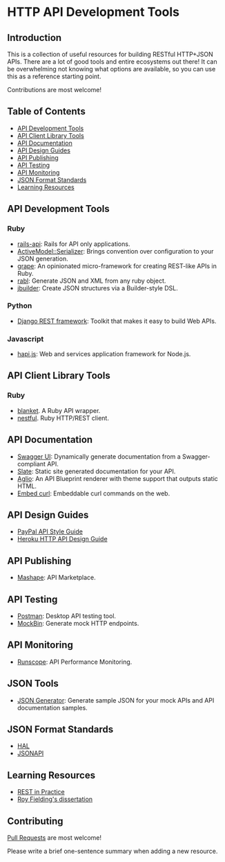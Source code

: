 # HTTP API Development Tools

## Introduction

This is a collection of useful resources for building RESTful HTTP+JSON APIs. There are a lot of good tools and entire ecosystems out there! It can be overwhelming not knowing what options are available, so you can use this as a reference starting point.

Contributions are most welcome!

## Table of Contents

*  [API Development Tools](#api-development-tools)
*  [API Client Library Tools](#api-client-library-tools)
*  [API Documentation](#api-documentation)
*  [API Design Guides](#api-design-guides)
*  [API Publishing](#api-publishing)
*  [API Testing](#api-testing)
*  [API Monitoring](#api-monitoring)
*  [JSON Format Standards](#json-format-standards)
*  [Learning Resources](#learning-resources)

## API Development Tools
### Ruby
- [rails-api](https://github.com/rails-api/rails-api): Rails for API only applications.
- [ActiveModel::Serializer](https://github.com/rails-api/active_model_serializers): Brings convention over configuration to your JSON generation.
- [grape](https://github.com/intridea/grape): An opinionated micro-framework for creating REST-like APIs in Ruby.
- [rabl](https://github.com/nesquena/rabl): Generate JSON and XML from any ruby object.
- [jbuilder](https://github.com/rails/jbuilder): Create JSON structures via a Builder-style DSL.


### Python
- [Django REST framework](http://www.django-rest-framework.org/): Toolkit that makes it easy to build Web APIs.

### Javascript
- [hapi.js](http://hapijs.com/): Web and services application framework for Node.js.

## API Client Library Tools
### Ruby
- [blanket](https://github.com/inf0rmer/blanket). A Ruby API wrapper.
- [nestful](https://github.com/maccman/nestful). Ruby HTTP/REST client.

## API Documentation
- [Swagger UI](https://github.com/swagger-api/swagger-ui): Dynamically generate documentation from a Swagger-compliant API.
- [Slate](https://github.com/tripit/slate): Static site generated documentation for your API.
- [Aglio](https://github.com/danielgtaylor/aglio): An API Blueprint renderer with theme support that outputs static HTML.
- [Embed curl](https://www.embedcurl.com/): Embeddable curl commands on the web.

## API Design Guides
- [PayPal API Style Guide](https://github.com/paypal/api-standards/blob/master/api-style-guide.md)
- [Heroku HTTP API Design Guide](https://github.com/interagent/http-api-design)

## API Publishing
- [Mashape](mashape.com): API Marketplace.

## API Testing
- [Postman](https://www.getpostman.com/): Desktop API testing tool.
- [MockBin](https://mockbin.com/): Generate mock HTTP endpoints.

## API Monitoring
- [Runscope](https://www.runscope.com/): API Performance Monitoring.

## JSON Tools
- [JSON Generator](http://www.json-generator.com/): Generate sample JSON for your mock APIs and API documentation samples.

## JSON Format Standards
- [HAL](http://stateless.co/hal_specification.html)
- [JSONAPI](http://jsonapi.org/faq/)

## Learning Resources
- [REST in Practice](http://shop.oreilly.com/product/9780596805838.do)
- [Roy Fielding's dissertation](http://www.ics.uci.edu/~fielding/pubs/dissertation/top.htm)

## Contributing

[Pull Requests](https://github.com/Leventhan/api-development-tools/pulls) are most welcome!

Please write a brief one-sentence summary when adding a new resource.
